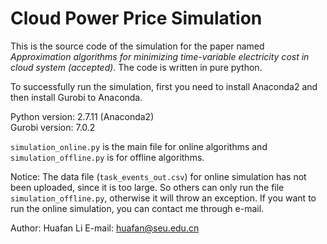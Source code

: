 # Cloud Power Price Simulation

This is the source code of the simulation for the paper named 
*Approximation algorithms for minimizing time-variable electricity cost
in cloud system (accepted)*. The code is written in pure python.

To successfully run the simulation, first you need to install Anaconda2
and then install Gurobi to Anaconda.

Python version: 2.7.11 (Anaconda2)  
Gurobi version: 7.0.2

`simulation_online.py` is the main file for online algorithms and
`simulation_offline.py` is for offline algorithms.

Notice: The data file (`task_events_out.csv`) for online simulation 
has not been uploaded, since it is too large. So others can only run the
file `simulation_offline.py`, otherwise it will throw an exception. If
you want to run the online simulation, you can contact me through e-mail.

Author: Huafan Li 
E-mail: huafan@seu.edu.cn

